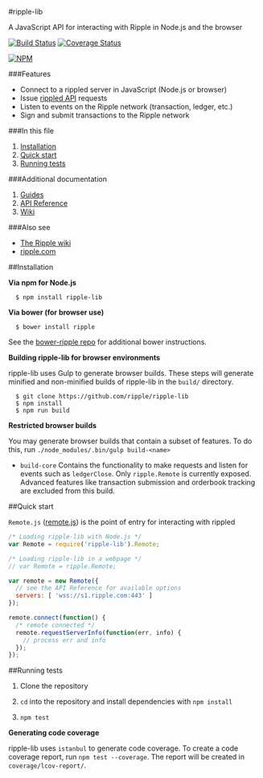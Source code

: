 #ripple-lib

A JavaScript API for interacting with Ripple in Node.js and the browser

[![Build Status](https://travis-ci.org/ripple/ripple-lib.svg?branch=develop)](https://travis-ci.org/ripple/ripple-lib) [![Coverage Status](https://coveralls.io/repos/ripple/ripple-lib/badge.png?branch=develop)](https://coveralls.io/r/ripple/ripple-lib?branch=develop)

[![NPM](https://nodei.co/npm/ripple-lib.png)](https://www.npmjs.org/package/ripple-lib)

###Features

+ Connect to a rippled server in JavaScript (Node.js or browser)
+ Issue [rippled API](https://ripple.com/build/rippled-apis/) requests
+ Listen to events on the Ripple network (transaction, ledger, etc.)
+ Sign and submit transactions to the Ripple network

###In this file

1. [Installation](#installation)
2. [Quick start](#quick-start)
3. [Running tests](#running-tests)

###Additional documentation

1. [Guides](docs/GUIDES.md)
2. [API Reference](docs/REFERENCE.md)
3. [Wiki](https://ripple.com/wiki/Ripple_JavaScript_library)

###Also see

+ [The Ripple wiki](https://ripple.com/wiki)
+ [ripple.com](https://ripple.com)

##Installation

**Via npm for Node.js**

```
  $ npm install ripple-lib
```

**Via bower (for browser use)**

```
  $ bower install ripple
```

See the [bower-ripple repo](https://github.com/ripple/bower-ripple) for additional bower instructions.


**Building ripple-lib for browser environments**

ripple-lib uses Gulp to generate browser builds. These steps will generate minified and non-minified builds of ripple-lib in the `build/` directory.

```
  $ git clone https://github.com/ripple/ripple-lib
  $ npm install
  $ npm run build
```

**Restricted browser builds**

You may generate browser builds that contain a subset of features. To do this, run `./node_modules/.bin/gulp build-<name>`

+ `build-core` Contains the functionality to make requests and listen for events such as `ledgerClose`. Only `ripple.Remote` is currently exposed. Advanced features like transaction submission and orderbook tracking are excluded from this build.

##Quick start

`Remote.js` ([remote.js](https://github.com/ripple/ripple-lib/blob/develop/src/js/ripple/remote.js)) is the point of entry for interacting with rippled

```js
/* Loading ripple-lib with Node.js */
var Remote = require('ripple-lib').Remote;

/* Loading ripple-lib in a webpage */
// var Remote = ripple.Remote;

var remote = new Remote({
  // see the API Reference for available options
  servers: [ 'wss://s1.ripple.com:443' ]
});

remote.connect(function() {
  /* remote connected */
  remote.requestServerInfo(function(err, info) {
    // process err and info
  });
});
```

##Running tests

1. Clone the repository

2. `cd` into the repository and install dependencies with `npm install`

3. `npm test`

**Generating code coverage**

ripple-lib uses `istanbul` to generate code coverage. To create a code coverage report, run `npm test --coverage`. The report will be created in `coverage/lcov-report/`.
